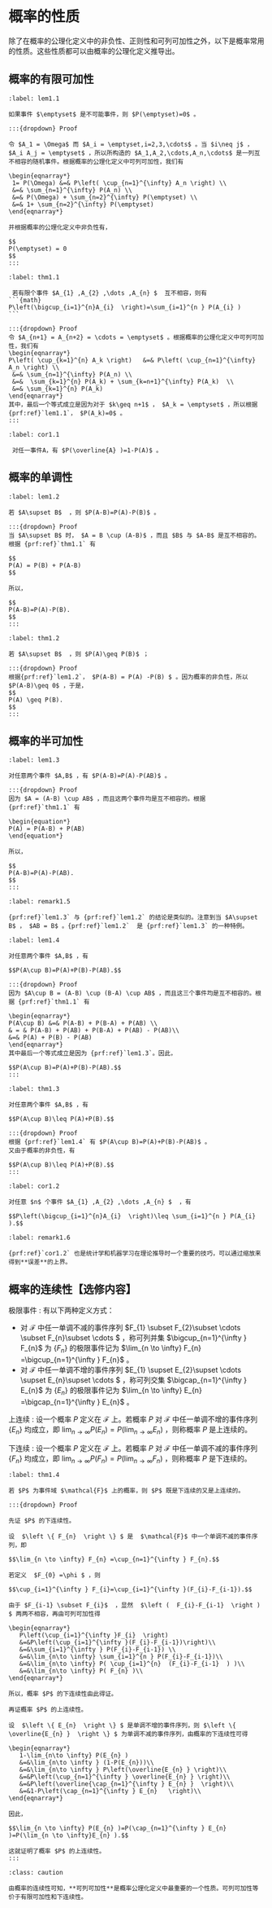 # 概率的性质

除了在概率的公理化定义中的非负性、正则性和可列可加性之外，以下是概率常用的性质。这些性质都可以由概率的公理化定义推导出。

## 概率的有限可加性

````{prf:lemma} 
:label: lem1.1

如果事件 $\emptyset$ 是不可能事件，则 $P(\emptyset)=0$ 。

:::{dropdown} Proof

令 $A_1 = \Omega$ 而 $A_i = \emptyset,i=2,3,\cdots$ 。当 $i\neq j$ ， $A_i A_j = \emptyset$ ，所以所构造的 $A_1,A_2,\cdots,A_n,\cdots$ 是一列互不相容的随机事件。根据概率的公理化定义中可列可加性，我们有

\begin{eqnarray*}
 1= P(\Omega) &=& P\left( \cup_{n=1}^{\infty} A_n \right) \\
 &=& \sum_{n=1}^{\infty} P(A_n) \\
 &=& P(\Omega) + \sum_{n=2}^{\infty} P(\emptyset) \\
 &=& 1+ \sum_{n=2}^{\infty} P(\emptyset)
\end{eqnarray*}

并根据概率的公理化定义中非负性有，

$$
P(\emptyset) = 0
$$
:::
````

````{prf:theorem} 有限可加性
:label: thm1.1

 若有限个事件 $A_{1} ,A_{2} ,\dots ,A_{n} $  互不相容，则有
```{math}
P\left(\bigcup_{i=1}^{n}A_{i}  \right)=\sum_{i=1}^{n } P(A_{i} )
```

:::{dropdown} Proof
令 $A_{n+1} = A_{n+2} = \cdots = \emptyset$ 。根据概率的公理化定义中可列可加性，我们有
\begin{eqnarray*}
P\left( \cup_{k=1}^{n} A_k \right)   &=& P\left( \cup_{n=1}^{\infty} A_n \right) \\
 &=& \sum_{n=1}^{\infty} P(A_n) \\
 &=&  \sum_{k=1}^{n} P(A_k) + \sum_{k=n+1}^{\infty} P(A_k)  \\
 &=& \sum_{k=1}^{n} P(A_k)
\end{eqnarray*}
其中，最后一个等式成立是因为对于 $k\geq n+1$ ， $A_k = \emptyset$ ，所以根据{prf:ref}`lem1.1`， $P(A_k)=0$ 。
:::

````

````{prf:corollary} 
:label: cor1.1

 对任一事件A，有 $P(\overline{A} )=1-P(A)$ 。
````

## 概率的单调性

````{prf:lemma}
:label: lem1.2

若 $A\supset B$  ，则 $P(A-B)=P(A)-P(B)$ 。

:::{dropdown} Proof
当 $A\supset B$ 时， $A = B \cup (A-B)$ ，而且 $B$ 与 $A-B$ 是互不相容的。根据 {prf:ref}`thm1.1` 有

$$
P(A) = P(B) + P(A-B)
$$

所以，

$$
P(A-B)=P(A)-P(B).
$$
:::
````

````{prf:theorem} 概率的单调性
:label: thm1.2

若 $A\supset B$  ，则 $P(A)\geq P(B)$ ；

:::{dropdown} Proof
根据{prf:ref}`lem1.2`， $P(A-B) = P(A) -P(B) $ 。因为概率的非负性，所以 $P(A-B)\geq 0$ ，于是，
$$
P(A) \geq P(B).
$$ 
:::

````



## 概率的半可加性

````{prf:lemma} 
:label: lem1.3

对任意两个事件 $A,B$ ，有 $P(A-B)=P(A)-P(AB)$ 。

:::{dropdown} Proof
因为 $A = (A-B) \cup AB$ ，而且这两个事件均是互不相容的。根据{prf:ref}`thm1.1` 有

\begin{equation*}
P(A) = P(A-B) + P(AB) 
\end{equation*}

所以，

$$
P(A-B)=P(A)-P(AB).
$$
:::
````
```{prf:remark}
:label: remark1.5

{prf:ref}`lem1.3` 与 {prf:ref}`lem1.2` 的结论是类似的。注意到当 $A\supset B$ ， $AB = B$ 。{prf:ref}`lem1.2`  是 {prf:ref}`lem1.3` 的一种特例。
```

````{prf:lemma} 概率的加法公式
:label: lem1.4

对任意两个事件 $A,B$ ，有

$$P(A\cup B)=P(A)+P(B)-P(AB).$$

:::{dropdown} Proof
因为 $A\cup B = (A-B) \cup (B-A) \cup AB$ ，而且这三个事件均是互不相容的。根据 {prf:ref}`thm1.1` 有

\begin{eqnarray*}
P(A\cup B) &=& P(A-B) + P(B-A) + P(AB) \\
& = & P(A-B) + P(AB) + P(B-A) + P(AB) - P(AB)\\
&=& P(A) + P(B) - P(AB) 
\end{eqnarray*}
其中最后一个等式成立是因为 {prf:ref}`lem1.3`。因此，

$$P(A\cup B)=P(A)+P(B)-P(AB).$$
:::
````

````{prf:theorem} 概率的半可加性
:label: thm1.3

对任意两个事件 $A,B$ ，有

$$P(A\cup B)\leq P(A)+P(B).$$

:::{dropdown} Proof
根据 {prf:ref}`lem1.4` 有 $P(A\cup B)=P(A)+P(B)-P(AB)$ 。
又由于概率的非负性，有

$$P(A\cup B)\leq P(A)+P(B).$$
:::
````
````{prf:corollary} 
:label: cor1.2

对任意 $n$ 个事件 $A_{1} ,A_{2} ,\dots ,A_{n} $  ，有

$$P\left(\bigcup_{i=1}^{n}A_{i}  \right)\leq \sum_{i=1}^{n } P(A_{i} ).$$
````

```{prf:remark}
:label: remark1.6

{prf:ref}`cor1.2` 也是统计学和机器学习在理论推导时一个重要的技巧，可以通过缩放来得到**误差**的上界。
```

## 概率的连续性【选修内容】

极限事件
: 有以下两种定义方式：
-  对 $\mathcal{F}$ 中任一单调不减的事件序列 $F_{1} \subset F_{2}\subset \cdots \subset F_{n}\subset \cdots $ ，称可列并集  $\bigcup_{n=1}^{\infty } F_{n}$ 为  $\{F_{n}\}$ 的极限事件记为 $\lim_{n \to \infty} F_{n} =\bigcup_{n=1}^{\infty } F_{n}$ 。
- 对 $\mathcal{F}$ 中任一单调不增的事件序列 $E_{1} \supset E_{2}\supset \cdots \supset E_{n}\supset \cdots $ ，称可列交集  $\bigcap_{n=1}^{\infty } E_{n}$ 为  $\{E_{n}\}$ 的极限事件记为 $\lim_{n \to \infty} E_{n} =\bigcap_{n=1}^{\infty } E_{n}$ 。

上连续
: 设一个概率 $P$ 定义在 $\mathcal{F}$ 上。若概率 $P$ 对  $\mathcal{F}$ 中任一单调不增的事件序列  $\{E_{n}\}$ 均成立，即 $\lim_{n \to \infty} P(E_{n} )=P(\lim_{n \to \infty}E_{n}  )$ ，则称概率 $P$ 是上连续的。

下连续
: 设一个概率 $P$ 定义在 $\mathcal{F}$ 上。若概率 $P$ 对  $\mathcal{F}$ 中任一单调不减的事件序列  $\{F_{n}\}$ 均成立，即 $\lim_{n \to \infty} P(F_{n} )=P(\lim_{n \to \infty}F_{n}  )$ ，则称概率 $P$ 是下连续的。

````{prf:theorem} 概率的连续性
:label: thm1.4

若 $P$ 为事件域 $\mathcal{F}$ 上的概率，则 $P$ 既是下连续的又是上连续的。

:::{dropdown} Proof

先证 $P$ 的下连续性。

设  $\left \{ F_{n}  \right \} $ 是  $\mathcal{F}$ 中一个单调不减的事件序列，即

$$\lim_{n \to \infty} F_{n} =\cup_{n=1}^{\infty } F_{n}.$$

若定义  $F_{0} =\phi $ ，则

$$\cup_{i=1}^{\infty } F_{i}=\cup_{i=1}^{\infty }(F_{i}-F_{i-1}).$$

由于 $F_{i-1} \subset F_{i}$  ，显然  $\left (  F_{i}-F_{i-1}  \right ) $ 两两不相容，再由可列可加性得

\begin{eqnarray*}
   P\left(\cup_{i=1}^{\infty }F_{i}  \right)
   &=&P\left(\cup_{i=1}^{\infty }(F_{i}-F_{i-1})\right)\\
   &=&\sum_{i=1}^{\infty } P(F_{i}-F_{i-1}) \\
   &=&\lim_{n\to \infty} \sum_{i=1}^{n } P(F_{i}-F_{i-1})\\
   &=&\lim_{n\to \infty} P( \cup_{i=1}^{n}  (F_{i}-F_{i-1}  ) )\\
   &=&\lim_{n\to \infty} P( F_{n} )\\
\end{eqnarray*}

所以，概率 $P$ 的下连续性由此得证。

再证概率 $P$ 的上连续性。

设  $\left \{ E_{n}  \right \} $ 是单调不增的事件序列，则 $\left \{ \overline{E_{n} }  \right \} $ 为单调不减的事件序列，由概率的下连续性可得

\begin{eqnarray*}
   1-\lim_{n\to \infty} P(E_{n} )
   &=&\lim_{n\to \infty } (1-P(E_{n}))\\
   &=&\lim_{n\to \infty } P\left(\overline{E_{n} } \right)\\
   &=&P\left(\cup_{n=1}^{\infty } \overline{E_{n} } \right)\\
   &=&P\left(\overline{\cap_{n=1}^{\infty } E_{n} }  \right)\\
   &=&1-P\left(\cap_{n=1}^{\infty } E_{n}   \right)\\
\end{eqnarray*}

因此，

$$\lim_{n \to \infty} P(E_{n} )=P(\cap_{n=1}^{\infty } E_{n} )=P(\lim_{n \to \infty}E_{n} ).$$

这就证明了概率 $P$ 的上连续性。
:::
````

`````{admonition} Summary
:class: caution

由概率的连续性可知，**可列可加性**是概率公理化定义中最重要的一个性质。可列可加性等价于有限可加性和下连续性。
`````

